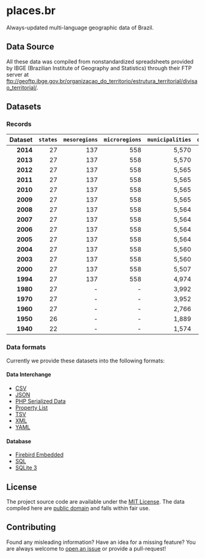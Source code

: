 # places.br

Always-updated multi-language geographic data of Brazil.

## Data Source

All these data was compiled from nonstandardized spreadsheets provided by IBGE (Brazilian Institute of Geography and Statistics) through their FTP server at <ftp://geoftp.ibge.gov.br/organizacao_do_territorio/estrutura_territorial/divisao_territorial/>.

## Datasets

### Records

|  Dataset | `states` | `mesoregions` | `microregions` | `municipalities` | `districts` | `subdistricts` |
| --------:| --------:| -------------:| --------------:| ----------------:| -----------:| --------------:|
| **2014** |       27 |           137 |            558 |            5,570 |      10,351 |            664 |
| **2013** |       27 |           137 |            558 |            5,570 |      10,302 |            662 |
| **2012** |       27 |           137 |            558 |            5,565 |           - |              - |
| **2011** |       27 |           137 |            558 |            5,565 |           - |              - |
| **2010** |       27 |           137 |            558 |            5,565 |           - |              - |
| **2009** |       27 |           137 |            558 |            5,565 |      10,155 |            489 |
| **2008** |       27 |           137 |            558 |            5,564 |      10,104 |            471 |
| **2007** |       27 |           137 |            558 |            5,564 |      10,090 |            471 |
| **2006** |       27 |           137 |            558 |            5,564 |      10,031 |            449 |
| **2005** |       27 |           137 |            558 |            5,564 |      10,001 |            413 |
| **2004** |       27 |           137 |            558 |            5,560 |       9,947 |            413 |
| **2003** |       27 |           137 |            558 |            5,560 |       9,927 |            405 |
| **2000** |       27 |           137 |            558 |            5,507 |       9,849 |            404 |
| **1994** |       27 |           137 |            558 |            4,974 |       9,241 |            155 |
| **1980** |       27 |             - |              - |            3,992 |           - |              - |
| **1970** |       27 |             - |              - |            3,952 |           - |              - |
| **1960** |       27 |             - |              - |            2,766 |           - |              - |
| **1950** |       26 |             - |              - |            1,889 |           - |              - |
| **1940** |       22 |             - |              - |            1,574 |           - |              - |

### Data formats

Currently we provide these datasets into the following formats:

#### Data Interchange

* [CSV](https://en.wikipedia.org/wiki/Comma-separated_values)
* [JSON](https://en.wikipedia.org/wiki/JSON)
* [PHP Serialized Data](https://en.wikipedia.org/wiki/Serialization#Programming_language_support)
* [Property List](https://en.wikipedia.org/wiki/Property_list)
* [TSV](https://en.wikipedia.org/wiki/Tab-separated_values)
* [XML](https://en.wikipedia.org/wiki/XML)
* [YAML](https://en.wikipedia.org/wiki/YAML)

#### Database

* [Firebird Embedded](https://en.wikipedia.org/wiki/Embedded_database#Firebird_Embedded)
* [SQL](https://en.wikipedia.org/wiki/SQL)
* [SQLite 3](https://en.wikipedia.org/wiki/SQLite)

## License

The project source code are available under the [MIT License](src/LICENSE). The data compiled here are [public domain](data/LICENSE) and falls within fair use.

## Contributing

Found any misleading information? Have an idea for a missing feature? You are always welcome to [open an issue](https://github.com/paulofreitas/places.br/issues) or provide a pull-request!

